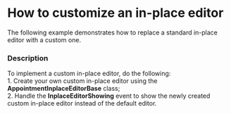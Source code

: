 # How to customize an in-place editor


<p>The following example demonstrates how to replace a standard in-place editor with a custom one.</p>


<h3>Description</h3>

<p>To implement a custom in-place editor, do the following: <br /> 1. Create your own custom in-place editor using the <strong>AppointmentInplaceEditorBase</strong> class; <br /> 2. Handle the <strong>InplaceEditorShowing</strong> event to show the newly created custom in-place editor instead of the default editor.</p>

<br/>


